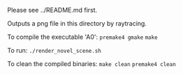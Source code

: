 Please see ../README.md first.

Outputs a png file in this directory by raytracing.

To compile the executable 'A0':
`premake4 gmake`
`make`

To run:
`./render_novel_scene.sh`

To clean the compiled binaries:
`make clean`
`premake4 clean`

